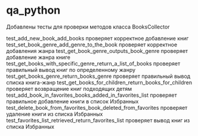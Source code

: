 # qa_python

Добавлены тесты для проверки методов класса BooksCollector

test_add_new_book_add_books проверяет корректное добавление книг
test_set_book_genre_add_genre_to_the_book проверяет корректное добавления жанра
test_get_book_genre_outputs_book_genre проверяет добавление жанра книге
test_get_books_with_specific_genre_return_a_list_of_books проверяет правильный вывод книг по определенному жанру
test_get_books_genre_return_books_genre проверяет правильный вывод списка книга-жанр
test_get_books_for_children_return_books_for_children проверяет возвращение книг подходящих детям
test_add_book_in_favorites_books_added_in_favorites_list проверяет правильное добавление книги в список Избранных
test_delete_book_from_favorites_book_deleted_from_favorites проверяет удаление книги из списка Избранных
test_favorites_list_retrieved_return_favorites_list проверяет вывод книг из списка Избранных
